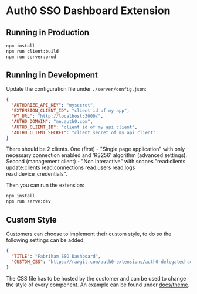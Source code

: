 # Auth0 SSO Dashboard Extension

## Running in Production

```bash
npm install
npm run client:build
npm run server:prod
```

## Running in Development

Update the configuration file under `./server/config.json`:

```json
{
  "AUTHORIZE_API_KEY": "mysecret",
  "EXTENSION_CLIENT_ID": "client id of my app",
  "WT_URL": "http://localhost:3000/",
  "AUTH0_DOMAIN": "me.auth0.com",
  "AUTH0_CLIENT_ID": "client id of my api client",
  "AUTH0_CLIENT_SECRET": "client secret of my api client"
}
```

There should be 2 clients. One (first) - "Single page application" with only necessary connection enabled and 'RS256' algorithm (advanced settings).
Second (management client) - "Non Interactive" with scopes "read:clients update:clients read:connections read:users read:logs read:device_credentials".

Then you can run the extension:

```bash
npm install
npm run serve:dev
```

## Custom Style

Customers can choose to implement their custom style, to do so the following settings can be added:

```json
{
  "TITLE": "Fabrikam SSO Dashboard",
  "CUSTOM_CSS": "https://rawgit.com/auth0-extensions/auth0-delegated-administration-extension/master/docs/theme/fabrikam.css"
}
```

The CSS file has to be hosted by the customer and can be used to change the style of every component. An example can be found under [docs/theme](docs/theme).
